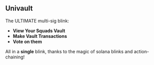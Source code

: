 ## Univault

The ULTIMATE multi-sig blink:
- **View Your Squads Vault**
- **Make Vault Transactions**
- **Vote on them**

All in a **single** blink, thanks to the magic of solana blinks and action-chaining!
